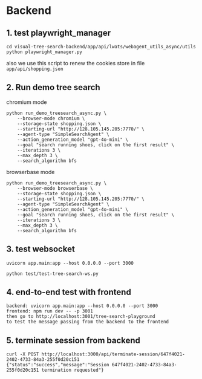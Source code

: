 # Backend
## 1. test playwright_manager
```
cd visual-tree-search-backend/app/api/lwats/webagent_utils_async/utils
python playwright_manager.py
```
also we use this script to renew the cookies store in file `app/api/shopping.json`

## 2. Run demo tree search
chromium mode
```
python run_demo_treesearch_async.py \
    --browser-mode chromium \
    --storage-state shopping.json \
    --starting-url "http://128.105.145.205:7770/" \
    --agent-type "SimpleSearchAgent" \
    --action_generation_model "gpt-4o-mini" \
    --goal "search running shoes, click on the first result" \
    --iterations 3 \
    --max_depth 3 \
    --search_algorithm bfs
```

browserbase mode
```
python run_demo_treesearch_async.py \
    --browser-mode browserbase \
    --storage-state shopping.json \
    --starting-url "http://128.105.145.205:7770/" \
    --agent-type "SimpleSearchAgent" \
    --action_generation_model "gpt-4o-mini" \
    --goal "search running shoes, click on the first result" \
    --iterations 3 \
    --max_depth 3 \
    --search_algorithm bfs
```


## 3. test websocket
```
uvicorn app.main:app --host 0.0.0.0 --port 3000

python test/test-tree-search-ws.py
```

## 4. end-to-end test with frontend
```
backend: uvicorn app.main:app --host 0.0.0.0 --port 3000
frontend: npm run dev -- -p 3001
then go to http://localhost:3001/tree-search-playground
to test the message passing from the backend to the frontend
```



## 5. terminate session from backend
```
curl -X POST http://localhost:3000/api/terminate-session/647f4021-2402-4733-84a3-255f0d20c151
{"status":"success","message":"Session 647f4021-2402-4733-84a3-255f0d20c151 termination requested"}
```